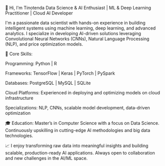 👋 Hi, I'm Tinotenda
Data Science & AI Enthusiast | ML & Deep Learning Practitioner | Cloud AI Developer

I'm a passionate data scientist with hands-on experience in building intelligent systems using machine learning, deep learning, and advanced analytics. I specialize in developing AI-driven solutions leveraging Convolutional Neural Networks (CNNs), Natural Language Processing (NLP), and price optimization models.

🔧 Core Skills:

Programming: Python | R

Frameworks: TensorFlow | Keras | PyTorch | PySpark

Databases: PostgreSQL | MySQL | SQLite

Cloud Platforms: Experienced in deploying and optimizing models on cloud infrastructure

Specializations: NLP, CNNs, scalable model development, data-driven optimization

🎓 Education:
Master’s in Computer Science with a focus on Data Science. Continuously upskilling in cutting-edge AI methodologies and big data technologies.

📈 I enjoy transforming raw data into meaningful insights and building scalable, production-ready AI applications. Always open to collaboration and new challenges in the AI/ML space.
<!---
Tinotenda17/Tinotenda17 is a ✨ special ✨ repository because its `README.md` (this file) appears on your GitHub profile.
You can click the Preview link to take a look at your changes.
--->
